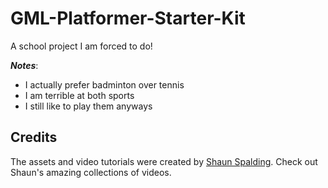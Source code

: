 # GML-Platformer-Starter-Kit

A school project I am forced to do!

***Notes***: 

* I actually prefer badminton over tennis
* I am terrible at both sports
* I still like to play them anyways

## Credits
The assets and video tutorials were created by [Shaun Spalding](https://www.youtube.com/c/ShaunSpalding).
Check out Shaun's amazing collections of videos.